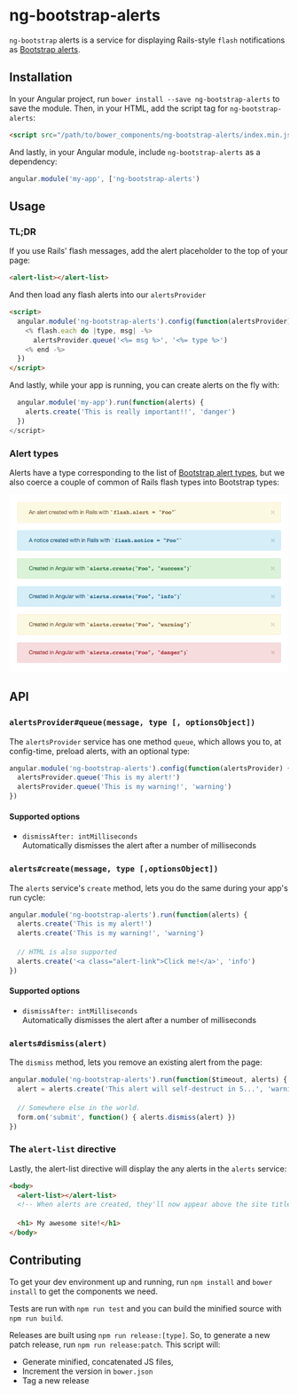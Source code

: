 # ng-bootstrap-alerts

`ng-bootstrap` alerts is a service for displaying Rails-style `flash` notifications
as [Bootstrap alerts](http://getbootstrap.com/components/#alerts).

## Installation

In your Angular project, run `bower install --save ng-bootstrap-alerts` to save the module.
Then, in your HTML, add the script tag for `ng-bootstrap-alerts`:

``` html
<script src="/path/to/bower_components/ng-bootstrap-alerts/index.min.js"></script>
```

And lastly, in your Angular module, include `ng-bootstrap-alerts` as a dependency:

``` javascript
angular.module('my-app', ['ng-bootstrap-alerts')
```

## Usage

### TL;DR

If you use Rails' flash messages, add the alert placeholder to the top of your
page:

``` html
<alert-list></alert-list>
```

And then load any flash alerts into our `alertsProvider`

``` html
<script>
  angular.module('ng-bootstrap-alerts').config(function(alertsProvider) {
    <% flash.each do |type, msg| -%>
      alertsProvider.queue('<%= msg %>', '<%= type %>')
    <% end -%>
  })
</script>
```

And lastly, while your app is running, you can create alerts on the fly with:

``` javascript
  angular.module('my-app').run(function(alerts) {
    alerts.create('This is really important!!', 'danger')
  })
</script>
```


### Alert types

Alerts have a type corresponding to the list of [Bootstrap alert types](http://getbootstrap.com/components/#alerts),
but we also coerce a couple of common of Rails flash types into Bootstrap types:

![Different alert types](./docs/alerts.png)

## API

### `alertsProvider#queue(message, type [, optionsObject])`

The `alertsProvider` service has one method `queue`, which allows you to, at
config-time, preload alerts, with an optional type:

``` javascript
angular.module('ng-bootstrap-alerts').config(function(alertsProvider) {
  alertsProvider.queue('This is my alert!')
  alertsProvider.queue('This is my warning!', 'warning')
})
```

#### Supported options
- `dismissAfter: intMilliseconds`  
  Automatically dismisses the alert after a number of milliseconds

### `alerts#create(message, type [,optionsObject])`

The `alerts` service's `create` method, lets you do the same during your app's
run cycle:

``` javascript
angular.module('ng-bootstrap-alerts').run(function(alerts) {
  alerts.create('This is my alert!')
  alerts.create('This is my warning!', 'warning')

  // HTML is also supported
  alerts.create('<a class="alert-link">Click me!</a>', 'info')
})
```

#### Supported options
- `dismissAfter: intMilliseconds`  
  Automatically dismisses the alert after a number of milliseconds

### `alerts#dismiss(alert)`
The `dismiss` method, lets you remove an existing alert from the page:

``` javascript
angular.module('ng-bootstrap-alerts').run(function($timeout, alerts) {
  alert = alerts.create('This alert will self-destruct in 5...', 'warning')

  // Somewhere else in the world.
  form.on('submit', function() { alerts.dismiss(alert) })
})
```

### The `alert-list` directive
Lastly, the alert-list directive will display the any alerts in the `alerts`
service:

``` html
<body>
  <alert-list></alert-list>
  <!-- When alerts are created, they'll now appear above the site title -->

  <h1> My awesome site!</h1>
</body>
```

## Contributing

To get your dev environment up and running, run `npm install` and `bower install`
to get the components we need.

Tests are run with `npm run test` and you can build the minified source with
`npm run build`.

Releases are built using `npm run release:[type]`. So, to generate a new patch
release, run `npm run release:patch`. This script will:

* Generate minified, concatenated JS files,
* Increment the version in `bower.json`
* Tag a new release

